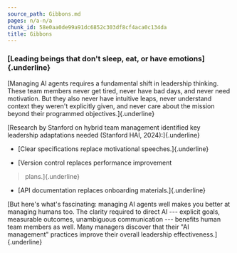 ```yaml
---
source_path: Gibbons.md
pages: n/a-n/a
chunk_id: 58e0aa0de99a91dc6852c303df8cf4aca0c134da
title: Gibbons
---
```

### **[Leading beings that don\'t sleep, eat, or have emotions]{.underline}**

[Managing AI agents requires a fundamental shift in leadership thinking.
These team members never get tired, never have bad days, and never need
motivation. But they also never have intuitive leaps, never understand
context they weren\'t explicitly given, and never care about the mission
beyond their programmed objectives.]{.underline}

[Research by Stanford on hybrid team management identified key
leadership adaptations needed (Stanford HAI, 2024):]{.underline}

- [Clear specifications replace motivational speeches.]{.underline}

- [Version control replaces performance improvement
 > plans.]{.underline}

- [API documentation replaces onboarding materials.]{.underline}

[But here\'s what\'s fascinating: managing AI agents well makes you
better at managing humans too. The clarity required to direct AI ---
explicit goals, measurable outcomes, unambiguous communication ---
benefits human team members as well. Many managers discover that their
\"AI management\" practices improve their overall leadership
effectiveness.]{.underline}
